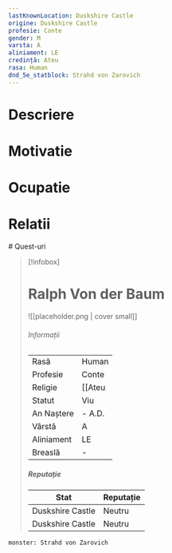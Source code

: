 ```yaml
---
lastKnownLocation: Duskshire Castle
origine: Duskshire Castle
profesie: Conte
gender: M
varsta: A
aliniament: LE
credință: Ateu
rasa: Human
dnd_5e_statblock: Strahd von Zarovich
---
```

# Descriere
# Motivatie
# Ocupatie
# Relatii
<div><ul class="dataview list-view-ul"></ul></div>
# Quest-uri 
<div><ul class="dataview list-view-ul"></ul></div>




> [!infobox]
> # Ralph Von der Baum
> ![[placeholder.png | cover small]]
> ###### Informații
> |  |   |
> | ---- | ---- |
> | Rasă | Human |
> | Profesie | Conte |
> | Religie |  [[Ateu|Ateu]] |
> | Statut | Viu | 
> | An Naștere | \- A.D. |
> | Vârstă | A |
> | Aliniament | LE |
> | Breaslă | \- |
> ##### Reputație
> | Stat |  Reputație |
> | ---- |  --- |
> | Duskshire Castle |  Neutru |
> | Duskshire Castle |  Neutru |



```statblock
monster: Strahd von Zarovich 
```

